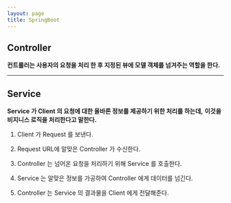 ```yaml
---
layout: page
title: SpringBoot
---
```

## **Controller**

**컨트롤러는 사용자의 요청을 처리 한 후 지정된 뷰에 모델 객체를 넘겨주는 역할을 한다.**

***

## **Service**

**Service 가 Client 의 요청에 대한 올바른 정보를 제공하기 위한 처리를 하는데,**
**이것을 비지니스 로직을 처리한다고 말한다.**

1) Client 가 Request 를 보낸다.

2) Request URL에 알맞은 Controller 가 수신한다.

3) Controller 는 넘어온 요청을 처리하기 위해 Service 를 호출한다.

4) Service 는 알맞은 정보를 가공하여 Controller 에게 데이터를 넘긴다.

5) Controller 는 Service 의 결과물을 Client 에게 전달해준다.







